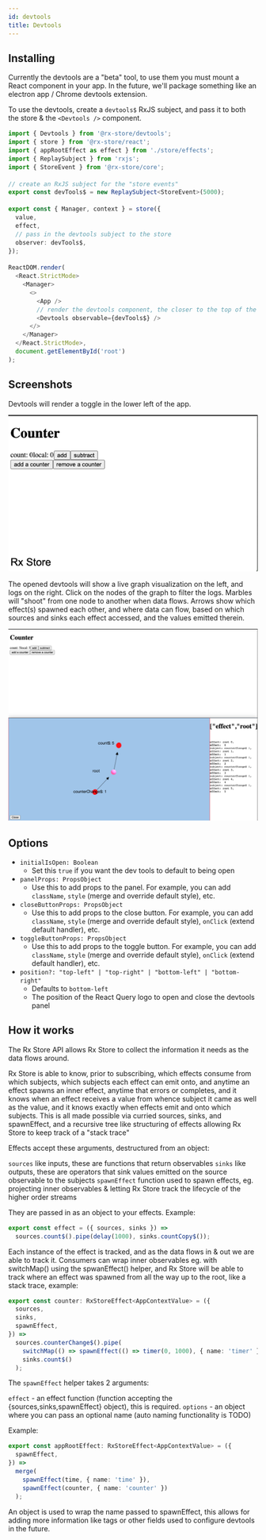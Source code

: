 ```yaml
---
id: devtools
title: Devtools
---
```


## Installing

Currently the devtools are a "beta" tool, to use them you must mount a React component in your app. In the future, we'll package something like an electron app / Chrome devtools extension.

To use the devtools, create a `devtools$` RxJS subject, and pass it to both the store & the `<Devtools />` component.

```ts
import { Devtools } from '@rx-store/devtools';
import { store } from '@rx-store/react';
import { appRootEffect as effect } from './store/effects';
import { ReplaySubject } from 'rxjs';
import { StoreEvent } from '@rx-store/core';

// create an RxJS subject for the "store events"
export const devTools$ = new ReplaySubject<StoreEvent>(5000);

export const { Manager, context } = store({
  value,
  effect,
  // pass in the devtools subject to the store
  observer: devTools$,
});

ReactDOM.render(
  <React.StrictMode>
    <Manager>
      <>
        <App />
        // render the devtools component, the closer to the top of the app the better!
        <Devtools observable={devTools$} />
      </>
    </Manager>
  </React.StrictMode>,
  document.getElementById('root')
);
```

## Screenshots

Devtools will render a toggle in the lower left of the app.

![toggle for devtools](./devtools.png)

The opened devtools will show a live graph visualization on the left, and logs on the right. Click on the nodes of the graph to filter the logs. Marbles will "shoot" from one node to another when data flows. Arrows show which effect(s) spawned each other, and where data can flow, based on which sources and sinks each effect accessed, and the values emitted therein.

![devtools-open](./devtools2.png)

## Options

- `initialIsOpen: Boolean`
  - Set this `true` if you want the dev tools to default to being open
- `panelProps: PropsObject`
  - Use this to add props to the panel. For example, you can add `className`, `style` (merge and override default style), etc.
- `closeButtonProps: PropsObject`
  - Use this to add props to the close button. For example, you can add `className`, `style` (merge and override default style), `onClick` (extend default handler), etc.
- `toggleButtonProps: PropsObject`
  - Use this to add props to the toggle button. For example, you can add `className`, `style` (merge and override default style), `onClick` (extend default handler), etc.
- `position?: "top-left" | "top-right" | "bottom-left" | "bottom-right"`
  - Defaults to `bottom-left`
  - The position of the React Query logo to open and close the devtools panel

## How it works

The Rx Store API allows Rx Store to collect the information it needs as the data flows around.

Rx Store is able to know, prior to subscribing, which effects consume from which subjects, which subjects each effect can emit onto, and anytime an effect spawns an inner effect, anytime that errors or completes, and it knows when an effect receives a value from whence subject it came as well as the value, and it knows exactly when effects emit and onto which subjects. This is all made possible via curried sources, sinks, and spawnEffect, and a recursive tree like structuring of effects allowing Rx Store to keep track of a "stack trace"

Effects accept these arguments, destructured from an object:

`sources` like inputs, these are functions that return observables
`sinks` like outputs, these are operators that sink values emitted on the source observable to the subjects
`spawnEffect` function used to spawn effects, eg. projecting inner observables & letting Rx Store track the lifecycle of the higher order streams

They are passed in as an object to your effects. Example:

```ts
export const effect = ({ sources, sinks }) =>
  sources.count$().pipe(delay(1000), sinks.countCopy$());
```

Each instance of the effect is tracked, and as the data flows in & out we are able to track it. Consumers can wrap inner observables eg. with switchMap() using the spwanEffect() helper, and Rx Store will be able to track where an effect was spawned from all the way up to the root, like a stack trace, example:

```ts
export const counter: RxStoreEffect<AppContextValue> = ({
  sources,
  sinks,
  spawnEffect,
}) =>
  sources.counterChange$().pipe(
    switchMap(() => spawnEffect(() => timer(0, 1000), { name: 'timer' })),
    sinks.count$()
  );
```

The `spawnEffect` helper takes 2 arguments:

`effect` - an effect function (function accepting the {sources,sinks,spawnEffect} object), this is required.
`options` - an object where you can pass an optional name (auto naming functionality is TODO)

Example:

```ts
export const appRootEffect: RxStoreEffect<AppContextValue> = ({
  spawnEffect,
}) =>
  merge(
    spawnEffect(time, { name: 'time' }),
    spawnEffect(counter, { name: 'counter' })
  );
```

An object is used to wrap the name passed to spawnEffect, this allows for adding more information like tags or other fields used to configure devtools in the future.
